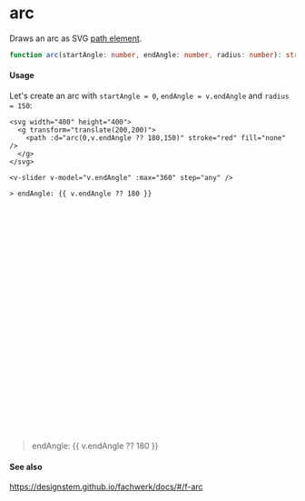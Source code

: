 # arc

Draws an arc as SVG [path element](https://developer.mozilla.org/en-US/docs/Web/SVG/Tutorial/Paths).

```ts
function arc(startAngle: number, endAngle: number, radius: number): string;
```

#### Usage

Let's create an arc with `startAngle = 0`, `endAngle = v.endAngle` and `radius = 150`:

```md{3}
<svg width="400" height="400">
  <g transform="translate(200,200)">
    <path :d="arc(0,v.endAngle ?? 180,150)" stroke="red" fill="none" />
  </g>
</svg>

<v-slider v-model="v.endAngle" :max="360" step="any" />

> endAngle: {{ v.endAngle ?? 180 }}
```

<svg width="400" height="400">
  <g transform="translate(200,200)">
    <path :d="arc(0,v.endAngle ?? 180,150)" stroke="red" fill="none" />
  </g>
</svg>

<v-slider v-model="v.endAngle" :max="360" step="any" />

> endAngle: {{ v.endAngle ?? 180 }}

#### See also

https://designstem.github.io/fachwerk/docs/#/f-arc
